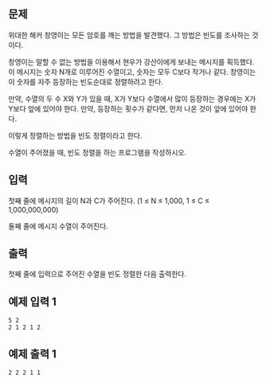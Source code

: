 ## 문제

위대한 해커 창영이는 모든 암호를 깨는 방법을 발견했다. 그 방법은 빈도를 조사하는 것이다.

창영이는 말할 수 없는 방법을 이용해서 현우가 강산이에게 보내는 메시지를 획득했다. 이 메시지는 숫자 N개로 이루어진 수열이고, 숫자는 모두 C보다 작거나 같다. 창영이는 이 숫자를 자주 등장하는 빈도순대로 정렬하려고 한다.

만약, 수열의 두 수 X와 Y가 있을 때, X가 Y보다 수열에서 많이 등장하는 경우에는 X가 Y보다 앞에 있어야 한다. 만약, 등장하는 횟수가 같다면, 먼저 나온 것이 앞에 있어야 한다.

이렇게 정렬하는 방법을 빈도 정렬이라고 한다.

수열이 주어졌을 때, 빈도 정렬을 하는 프로그램을 작성하시오.

## 입력

첫째 줄에 메시지의 길이 N과 C가 주어진다. (1 ≤ N ≤ 1,000, 1 ≤ C ≤ 1,000,000,000)

둘째 줄에 메시지 수열이 주어진다.

## 출력

첫째 줄에 입력으로 주어진 수열을 빈도 정렬한 다음 출력한다.

## 예제 입력 1

```
5 2
2 1 2 1 2
```

## 예제 출력 1

```
2 2 2 1 1
```
